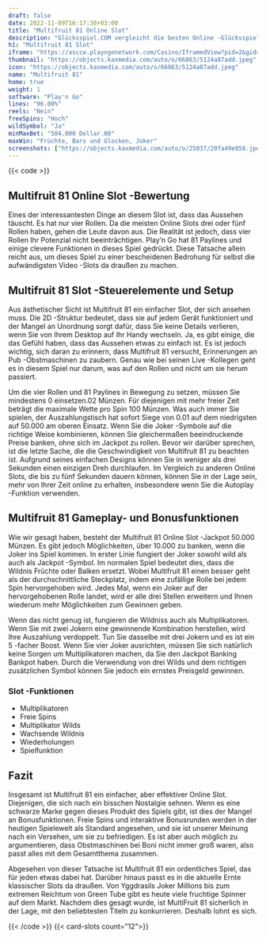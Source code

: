 ```yaml
---
draft: false
date: 2022-11-09T16:17:38+03:00
title: "Multifruit 81 Online Slot"
description: "Glücksspiel.COM vergleicht die besten Online -Glücksspiel -Sites und -spiele der Kanada.  Unabhängige Produktbewertungen und exklusive Anmeldeangebote. Jetzt spielen!"
h1: "Multifruit 81 Slot"
iframe: "https://asccw.playngonetwork.com/Casino/IframedView?pid=2&gid=multifruit81&lang=en_US&practice=1&channel=desktop&div=flashobject&width=100%25&height=100%25&user=&password=&ctx=&demo=2&brand=&lobby=&rccurrentsessiontime=0&rcintervaltime=0&rcaccounthistoryurl=&rccontinueurl=&rcexiturl=&rchistoryurlmode=&autoplaylimits=0&autoplayreset=0&callback=flashCallback&rcmga=&resourcelevel=0&hasjackpots=False&country=&pauseplay=&playlimit=&selftest=&sessiontime=&coreweburl=https://asccw.playngonetwork.com/&showpoweredby=True"
thumbnail: "https://objects.kaxmedia.com/auto/o/66863/5124a87add.jpeg"
icon: "https://objects.kaxmedia.com/auto/o/66863/5124a87add.jpeg"
name: "Multifruit 81"
home: true
weight: 1
software: "Play'n Go"
lines: "96.00%"
reels: "Nein"
freeSpins: "Hoch"
wildSymbol: "Ja"
minMaxBet: "504.000 Dollar.00"
maxWin: "Früchte, Bars und Glocken, Joker"
screenshots: ["https://objects.kaxmedia.com/auto/o/25037/20fa49e858.jpeg"]
---
```


{{< code >}}<h2>Multifruit 81 Online Slot -Bewertung</h2><p>Eines der interessantesten Dinge an diesem Slot ist, dass das Aussehen täuscht. Es hat nur vier Rollen. Da die meisten Online Slots drei oder fünf Rollen haben, gehen die Leute davon aus. Die Realität ist jedoch, dass vier Rollen Ihr Potenzial nicht beeinträchtigen. Play’n Go hat 81 Paylines und einige clevere Funktionen in dieses Spiel gedrückt. Diese Tatsache allein reicht aus, um dieses Spiel zu einer bescheidenen Bedrohung für selbst die aufwändigsten Video -Slots da draußen zu machen.</p><h2>Multifruit 81 Slot -Steuerelemente und Setup</h2><p>Aus ästhetischer Sicht ist Multifruit 81 ein einfacher Slot, der sich ansehen muss. Die 2D -Struktur bedeutet, dass sie auf jedem Gerät funktioniert und der Mangel an Unordnung sorgt dafür, dass Sie keine Details verlieren, wenn Sie von Ihrem Desktop auf Ihr Handy wechseln. Ja, es gibt einige, die das Gefühl haben, dass das Aussehen etwas zu einfach ist. Es ist jedoch wichtig, sich daran zu erinnern, dass Multifruit 81 versucht, Erinnerungen an Pub -Obstmaschinen zu zaubern. Genau wie bei seinen Live -Kollegen geht es in diesem Spiel nur darum, was auf den Rollen und nicht um sie herum passiert.</p><p>Um die vier Rollen und 81 Paylines in Bewegung zu setzen, müssen Sie mindestens 0 einsetzen.02 Münzen. Für diejenigen mit mehr freier Zeit beträgt die maximale Wette pro Spin 100 Münzen. Was auch immer Sie spielen, der Auszahlungstisch hat sofort Siege von 0.01 auf dem niedrigsten auf 50.000 am oberen Einsatz. Wenn Sie die Joker -Symbole auf die richtige Weise kombinieren, können Sie gleichermaßen beeindruckende Preise banken, ohne sich im Jackpot zu rollen. Bevor wir darüber sprechen, ist die letzte Sache, die die Geschwindigkeit von Multifruit 81 zu beachten ist. Aufgrund seines einfachen Designs können Sie in weniger als drei Sekunden einen einzigen Dreh durchlaufen. Im Vergleich zu anderen Online Slots, die bis zu fünf Sekunden dauern können, können Sie in der Lage sein, mehr von Ihrer Zeit online zu erhalten, insbesondere wenn Sie die Autoplay -Funktion verwenden.</p><h2>Multifruit 81 Gameplay- und Bonusfunktionen</h2><p>Wie wir gesagt haben, besteht der Multifruit 81 Online Slot -Jackpot 50.000 Münzen. Es gibt jedoch Möglichkeiten, über 10.000 zu banken, wenn die Joker ins Spiel kommen. In erster Linie fungiert der Joker sowohl wild als auch als Jackpot -Symbol. Im normalen Spiel bedeutet dies, dass die Wildnis Früchte oder Balken ersetzt. Wobei Multifruit 81 einen besser geht als der durchschnittliche Steckplatz, indem eine zufällige Rolle bei jedem Spin hervorgehoben wird. Jedes Mal, wenn ein Joker auf der hervorgehobenen Rolle landet, wird er alle drei Stellen erweitern und Ihnen wiederum mehr Möglichkeiten zum Gewinnen geben.</p><p>Wenn das nicht genug ist, fungieren die Wildniss auch als Multiplikatoren. Wenn Sie mit zwei Jokern eine gewinnende Kombination herstellen, wird Ihre Auszahlung verdoppelt. Tun Sie dasselbe mit drei Jokern und es ist ein 5 -facher Boost. Wenn Sie vier Joker ausrichten, müssen Sie sich natürlich keine Sorgen um Multiplikatoren machen, da Sie den Jackpot Banking Bankpot haben. Durch die Verwendung von drei Wilds und dem richtigen zusätzlichen Symbol können Sie jedoch ein ernstes Preisgeld gewinnen.</p><h3>
Slot -Funktionen</h3><ul>
<li></span>
Multiplikatoren</li>
<li></span>
Freie Spins</li>
<li></span>
Multiplikator Wilds</li>
<li></span>
Wachsende Wildnis</li>
<li></span>
Wiederholungen</li>
<li></span>
Spielfunktion</li></ul><h2>Fazit</h2><p>Insgesamt ist Multifruit 81 ein einfacher, aber effektiver Online Slot. Diejenigen, die sich nach ein bisschen Nostalgie sehnen. Wenn es eine schwarze Marke gegen dieses Produkt des Spiels gibt, ist dies der Mangel an Bonusfunktionen. Freie Spins und interaktive Bonusrunden werden in der heutigen Spielewelt als Standard angesehen, und sie ist unserer Meinung nach ein Versehen, um sie zu befriedigen. Es ist aber auch möglich zu argumentieren, dass Obstmaschinen bei Boni nicht immer groß waren, also passt alles mit dem Gesamtthema zusammen.</p><p>Abgesehen von dieser Tatsache ist Multifruit 81 ein ordentliches Spiel, das für jeden etwas dabei hat. Darüber hinaus passt es in die aktuelle Ernte klassischer Slots da draußen. Von Yggdrasils Joker Millions bis zum extremen Reichtum von Green Tube gibt es heute viele fruchtige Spinner auf dem Markt. Nachdem dies gesagt wurde, ist MultiFruit 81 sicherlich in der Lage, mit den beliebtesten Titeln zu konkurrieren. Deshalb lohnt es sich.</p>{{< /code >}}
{{< card-slots count="12">}}